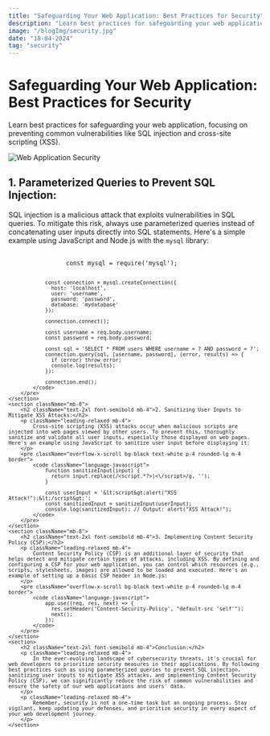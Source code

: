```yaml
---
title: "Safeguarding Your Web Application: Best Practices for Security"
description: "Learn best practices for safeguarding your web application, focusing on preventing common vulnerabilities like SQL injection and cross-site scripting (XSS)."
image: "/blogImg/security.jpg"
date: "18-04-2024"
tag: "security"
---
```


<div className="max-w-4xl mx-auto px-4 py-8 space-y-6">
    <h1 className="text-4xl font-bold mb-6" id="security">Safeguarding Your Web Application: Best Practices for Security</h1>
    <p className="text-gray-400 text-lg mb-8">Learn best practices for safeguarding your web application, focusing on preventing common vulnerabilities like SQL injection and cross-site scripting (XSS).</p>
    <img src="https://raw.githubusercontent.com/rkgith01/media/refs/heads/main/All%20Folders/blogImg/security.jpg" alt="Web Application Security" className="mb-6 rounded-lg">
    <section className="mb-8 pt-2">
        <h2 className="text-2xl font-semibold mb-4">1. Parameterized Queries to Prevent SQL Injection:</h2>
        <p className="leading-relaxed mb-4">
            SQL injection is a malicious attack that exploits vulnerabilities in SQL queries. To mitigate this risk, always use parameterized queries instead of concatenating user inputs directly into SQL statements. Here's a simple example using JavaScript and Node.js with the <code>mysql</code> library:
        </p>
        <pre className="overflow-x-scroll bg-black text-white p-4 rounded-lg m-4 border">
            <code className="language-javascript">
                const mysql = require('mysql');

                const connection = mysql.createConnection({
                  host: 'localhost',
                  user: 'username',
                  password: 'password',
                  database: 'mydatabase'
                });

                connection.connect();

                const username = req.body.username;
                const password = req.body.password;

                const sql = 'SELECT * FROM users WHERE username = ? AND password = ?';
                connection.query(sql, [username, password], (error, results) => {
                  if (error) throw error;
                  console.log(results);
                });

                connection.end();
            </code>
        </pre>
    </section>
    <section className="mb-8">
        <h2 className="text-2xl font-semibold mb-4">2. Sanitizing User Inputs to Mitigate XSS Attacks:</h2>
        <p className="leading-relaxed mb-4">
            Cross-site scripting (XSS) attacks occur when malicious scripts are injected into web pages viewed by other users. To prevent this, thoroughly sanitize and validate all user inputs, especially those displayed on web pages. Here's an example using JavaScript to sanitize user input before displaying it:
        </p>
        <pre className="overflow-x-scroll bg-black text-white p-4 rounded-lg m-4 border">
            <code className="language-javascript">
                function sanitizeInput(input) {
                  return input.replace(/<script.*?>|<\/script>/g, '');
                }

                const userInput = '&lt;script&gt;alert("XSS Attack!");&lt;/script&gt;';
                const sanitizedInput = sanitizeInput(userInput);
                console.log(sanitizedInput); // Output: alert("XSS Attack!");
            </code>
        </pre>
    </section>
    <section className="mb-8">
        <h2 className="text-2xl font-semibold mb-4">3. Implementing Content Security Policy (CSP):</h2>
        <p className="leading-relaxed mb-4">
            Content Security Policy (CSP) is an additional layer of security that helps detect and mitigate certain types of attacks, including XSS. By defining and configuring a CSP for your web application, you can control which resources (e.g., scripts, stylesheets, images) are allowed to be loaded and executed. Here's an example of setting up a basic CSP header in Node.js:
        </p>
        <pre className="overflow-x-scroll bg-black text-white p-4 rounded-lg m-4 border">
            <code className="language-javascript">
                app.use((req, res, next) => {
                  res.setHeader('Content-Security-Policy', "default-src 'self'");
                  next();
                });
            </code>
        </pre>
    </section>
    <section>
        <h2 className="text-2xl font-semibold mb-4">Conclusion:</h2>
        <p className="leading-relaxed mb-4">
            In the ever-evolving landscape of cybersecurity threats, it's crucial for web developers to prioritize security measures in their applications. By following best practices such as using parameterized queries to prevent SQL injection, sanitizing user inputs to mitigate XSS attacks, and implementing Content Security Policy (CSP), we can significantly reduce the risk of common vulnerabilities and ensure the safety of our web applications and users' data.
        </p>
        <p className="leading-relaxed mb-4">
            Remember, security is not a one-time task but an ongoing process. Stay vigilant, keep updating your defenses, and prioritize security in every aspect of your web development journey.
        </p>
    </section>

</div>
